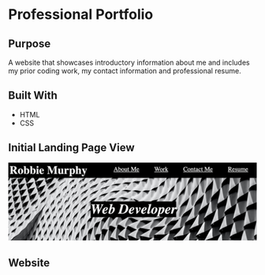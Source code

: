 # Professional Portfolio

## Purpose
A website that showcases introductory information about me and includes my prior coding work, my contact information and professional resume.

## Built With
* HTML
* CSS

## Initial Landing Page View
![Image](./assets/images/header-and-hero.png)

## Website


